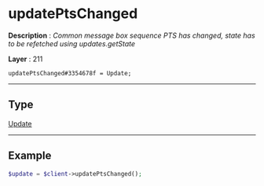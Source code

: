 # updatePtsChanged

**Description** : *Common message box sequence PTS has changed, state has to be refetched using updates\.getState*

**Layer** : 211

```tl
updatePtsChanged#3354678f = Update;
```

---

## Type

[Update](type/Update)

---

## Example

```php
$update = $client->updatePtsChanged();
```